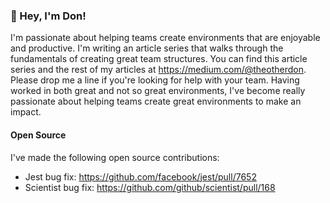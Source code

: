 ### 👋 Hey, I'm Don!

I'm passionate about helping teams create environments that are enjoyable and productive. I'm writing an article series that walks through the fundamentals of creating great team structures. You can find this article series and the rest of my articles at https://medium.com/@theotherdon. Please drop me a line if you're looking for help with your team. Having worked in both great and not so great environments, I've become really passionate about helping teams create great environments to make an impact.

<!--
**theotherdon/theotherdon** is a ✨ _special_ ✨ repository because its `README.md` (this file) appears on your GitHub profile.

Here are some ideas to get you started:

- 🔭 I’m currently working on ...
- 🌱 I’m currently learning ...
- 👯 I’m looking to collaborate on ...
- 🤔 I’m looking for help with ...
- 💬 Ask me about ...
- 📫 How to reach me: ...
- 😄 Pronouns: ...
- ⚡ Fun fact: ...
-->

#### Open Source

I've made the following open source contributions:

- Jest bug fix: https://github.com/facebook/jest/pull/7652
- Scientist bug fix: https://github.com/github/scientist/pull/168
